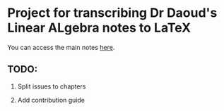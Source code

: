 # Project for transcribing Dr Daoud's Linear ALgebra notes to LaTeX

You can access the main notes [here](https://sites.google.com/view/daoudsiniora/lecture-notes).

## TODO: 

1. Split issues to chapters

1. Add contribution guide 
